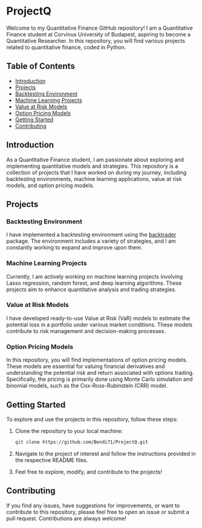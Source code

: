 # ProjectQ

Welcome to my Quantitative Finance GitHub repository! I am a Quantitative Finance student at Corvinus University of Budapest, aspiring to become a Quantitative Researcher. In this repository, you will find various projects related to quantitative finance, coded in Python.

## Table of Contents
- [Introduction](#introduction)
- [Projects](#projects)
- [Backtesting Environment](#backtesting-environment)
- [Machine Learning Projects](#machine-learning-projects)
- [Value at Risk Models](#value-at-risk-models)
- [Option Pricing Models](#option-pricing-models)
- [Getting Started](#getting-started)
- [Contributing](#contributing)

## Introduction

As a Quantitative Finance student, I am passionate about exploring and implementing quantitative models and strategies. This repository is a collection of projects that I have worked on during my journey, including backtesting environments, machine learning applications, value at risk models, and option pricing models.

## Projects

### Backtesting Environment

I have implemented a backtesting environment using the [backtrader](https://www.backtrader.com/) package. The environment includes a variety of strategies, and I am constantly working to expand and improve upon them.

### Machine Learning Projects

Currently, I am actively working on machine learning projects involving Lasso regression, random forest, and deep learning algorithms. These projects aim to enhance quantitative analysis and trading strategies.

### Value at Risk Models

I have developed ready-to-use Value at Risk (VaR) models to estimate the potential loss in a portfolio under various market conditions. These models contribute to risk management and decision-making processes.

### Option Pricing Models

In this repository, you will find implementations of option pricing models. These models are essential for valuing financial derivatives and understanding the potential risk and return associated with options trading. Specifically, the pricing is primarily done using Monte Carlo simulation and binomial models, such as the Cox-Ross-Rubinstein (CRR) model.

## Getting Started

To explore and use the projects in this repository, follow these steps:

1. Clone the repository to your local machine:

   ```bash
   git clone https://github.com/Bendi71/ProjectQ.git

2. Navigate to the project of interest and follow the instructions provided in the respective README files.

3. Feel free to explore, modify, and contribute to the projects!

## Contributing

If you find any issues, have suggestions for improvements, or want to contribute to this repository, please feel free to open an issue or submit a pull request. Contributions are always welcome!
